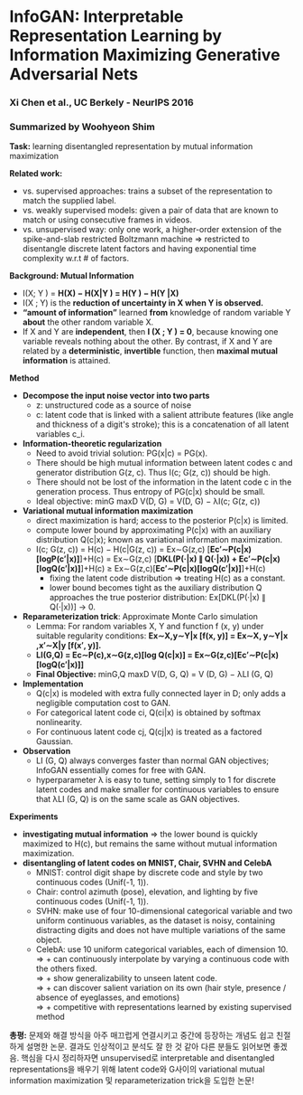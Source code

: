 # InfoGAN: Interpretable Representation Learning by Information Maximizing Generative Adversarial Nets
### Xi Chen et al., UC Berkely - NeurIPS 2016
### Summarized by Woohyeon Shim

**Task:** learning disentangled representation by mutual information maximization

**Related work:**
* vs. supervised approaches: trains a subset of the representation to match the supplied label.
* vs. weakly supervised models: given a pair of data that are known to match or using consecutive frames in videos.
* vs. unsupervised way: only one work, a higher-order extension of the spike-and-slab restricted Boltzmann machine => restricted to disentangle discrete latent factors and having exponential time complexity w.r.t # of factors.

**Background: Mutual Information**
* I(X; Y ) = **H(X) − H(X|Y ) = H(Y ) − H(Y |X)**
* I(X ; Y) is the **reduction of uncertainty in X when Y is observed.**
* **“amount of information”** learned **from** knowledge of random variable Y **about** the other random variable X.
* If X and Y are **independent**, then **I (X ; Y ) = 0**, because knowing one variable reveals nothing about the other. By contrast, if X and Y are related by a **deterministic**, **invertible** function, then **maximal mutual information** is attained.
	
**Method**
* **Decompose the input noise vector into two parts**
	* z: unstructured code as a source of noise
	* c: latent code that is linked with a salient attribute features (like angle and thickness of a digit's stroke); this is a concatenation of all latent variables c_i.
* **Information-theoretic regularization**
	* Need to avoid trivial solution: PG(x|c) = PG(x).
	* There should be high mutual information between latent codes c and generator distribution G(z, c). Thus I(c; G(z, c)) should be high.
	* There should not be lost of the information in the latent code c in the generation process. Thus entropy of PG(c|x) should be small.
	* Ideal objective: minG maxD V(D, G) = V(D, G) − λI(c; G(z, c))
* **Variational mutual information maximization**
	* direct maximization is hard; access to the posterior P(c|x) is limited.
	* compute lower bound by approximating P(c|x) with an auxiliary distribution Q(c|x); known as variational information maximization.
	* I(c; G(z, c)) = H(c) − H(c|G(z, c)) = Ex∼G(z,c) [**Ec′∼P(c|x) [logP(c′|x)]**]+H(c) = Ex∼G(z,c) [**DKL(P(·|x) ∥ Q(·|x)) + Ec′∼P(c|x)[logQ(c′|x)]**]+H(c) ≥ Ex∼G(z,c)[**Ec′∼P(c|x)[logQ(c′|x)]**]+H(c)
		* fixing the latent code distribution ⇒ treating H(c) as a constant.
		* lower bound becomes tight as the auxiliary distribution Q approaches the true posterior distribution: Ex[DKL(P(·|x) ∥ Q(·|x))] → 0.
* **Reparameterization trick**: Approximate Monte Carlo simulation
	* Lemma: For random variables X, Y and function f (x, y) under suitable regularity conditions: **Ex∼X,y∼Y|x [f(x, y)] = Ex∼X, y∼Y|x ,x′∼X|y [f(x′, y)].**
	* **LI(G,Q) = Ec∼P(c),x∼G(z,c)[log Q(c|x)] = Ex∼G(z,c)[Ec′∼P(c|x)[logQ(c′|x)]]**
	* **Final Objective:** minG,Q maxD V(D, G, Q) = V (D, G) − λLI (G, Q)
* **Implementation**
	* Q(c|x) is modeled with extra fully connected layer in D; only adds a negligible computation cost to GAN.
	* For categorical latent code ci, Q(ci|x) is obtained by softmax nonlinearity.
	* For continuous latent code cj, Q(cj|x) is treated as a factored Gaussian.
* **Observation**
	* LI (G, Q) always converges faster than normal GAN objectives; InfoGAN essentially comes for free with GAN.
	* hyperparameter λ is easy to tune, setting simply to 1 for discrete latent codes and make smaller for continuous variables to ensure that λLI (G, Q) is on the same scale as GAN objectives.
		
**Experiments**
* **investigating mutual information** ⇒ the lower bound is quickly maximized to H(c), but remains the same without mutual information maximization.
* **disentangling of latent codes on MNIST, Chair, SVHN and CelebA**
	* MNIST: control digit shape by discrete code and style by two continuous codes (Unif(-1, 1)).
	* Chair: control azimuth (pose), elevation, and lighting by five continuous codes (Unif(-1, 1)).
	* SVHN: make use of four 10-dimensional categorical variable and two uniform continuous variables, as the dataset is noisy, containing distracting digits and does not have multiple variations of the same object.
	* CelebA: use 10 uniform categorical variables, each of dimension 10. \
⇒ + can continuously interpolate by varying a continuous code with the others fixed. \
⇒ + show generalizability to unseen latent code. \
⇒ + can discover salient variation on its own (hair style, presence / absence of eyeglasses, and emotions) \
⇒ + competitive with representations learned by existing supervised method
		
**총평:** 문제와 해결 방식을 아주 매끄럽게 연결시키고 중간에 등장하는 개념도 쉽고 친절하게 설명한 논문. 결과도 인상적이고 분석도 잘 한 것 같아 다른 분들도 읽어보면 좋겠음. 핵심을 다시 정리하자면 unsupervised로 interpretable and disentangled representations을 배우기 위해 latent code와 G사이의 variational mutual information maximization 및 reparameterization trick을 도입한 논문!

